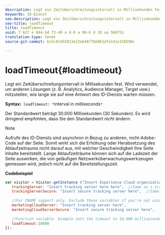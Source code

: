 ```yaml
---
description: Legt ein Zeitüberschreitungsintervall in Millisekunden fest. Wird verwendet, um anderen Lösungen (z. B. Analytics, Audience Manager, Target usw.) mitzuteilen, wie lange sie auf eine Antwort des ID-Diensts warten müssen.
keywords: ID-Dienst
seo-description: Legt ein Zeitüberschreitungsintervall in Millisekunden fest. Wird verwendet, um anderen Lösungen (z. B. Analytics, Audience Manager, Target usw.) mitzuteilen, wie lange sie auf eine Antwort des ID-Diensts warten müssen.
seo-title: loadTimeout
title: loadTimeout
uuid: f 627 e 044-bd 73-49 a 4-8 a 90-6 d 19 aa 566751
translation-type: tm+mt
source-git-commit: bc5c81455023e22e64877bb861dfe141e158599c

---
```



# loadTimeout{#loadtimeout}

Legt ein Zeitüberschreitungsintervall in Millisekunden fest. Wird verwendet, um anderen Lösungen (z. B. Analytics, Audience Manager, Target usw.) mitzuteilen, wie lange sie auf eine Antwort des ID-Diensts warten müssen.

**Syntax:**` loadTimeout: *`interval in milliseconds`*`

Der Standardwert beträgt 30.000 Millisekunden (30 Sekunden). Es wird dringend empfohlen, dass Sie den Standardwert *nicht* ändern.

>[!NOTE]
>
>Aufrufe des ID-Diensts sind asynchron in Bezug zu anderen, nicht-Adobe-Code auf der Seite. Somit wirkt sich die Erhöhung oder Herabsetzung des Ablaufzeitraums nicht darauf aus, mit welcher Geschwindigkeit Ihre Seite Inhalte bereitstellt. Lange Ablaufzeiträume können sich auf die Ladezeit der Seite auswirken, die von geläufigen Netzwerküberwachungswerkzeugen gemessen wird, jedoch nicht auf die Bereitstellungszeit.

**Codebeispiel**

```js
var visitor = Visitor.getInstance ("Insert Experience Cloud organization ID here",{ 
   trackingServer: "Insert tracking server here here",  //Same as s.trackingServer 
   trackingServerSecure: "Insert secure tracking server here",  //Same as s.trackingServerSecure 
 
   //For CNAME support only. Exclude these variables if you're not using CNAME 
   marketingCloudServer: "Insert tracking server here", 
   marketingCloudServerSecure: "Insert secure tracking server here", 
 
   //Function variable. Example sets the timeout to 10,000 milliseconds (10 seconds). 
   loadTimeout:10000 
});
```

